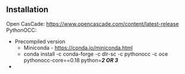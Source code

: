 ## Installation

Open CasCade: https://www.opencascade.com/content/latest-release
PythonOCC:
  - Precompiled version
      - Miniconda - https://conda.io/miniconda.html
      - conda install -c conda-forge -c dlr-sc -c pythonocc -c oce pythonocc-core==0.18 python=***2 OR 3***
  - 
